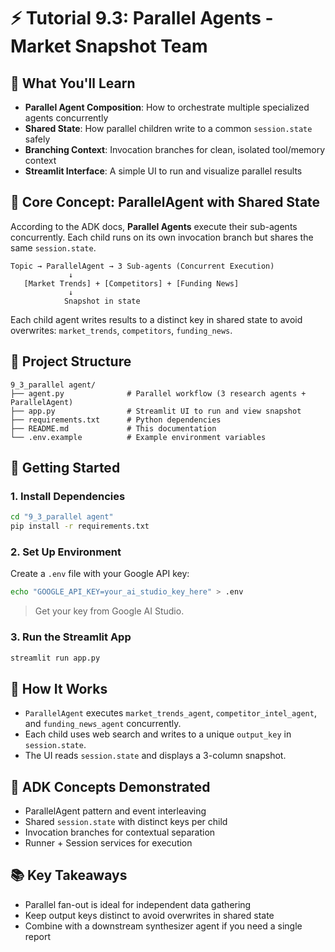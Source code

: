 # ⚡ Tutorial 9.3: Parallel Agents - Market Snapshot Team

## 🎯 What You'll Learn

- **Parallel Agent Composition**: How to orchestrate multiple specialized agents concurrently
- **Shared State**: How parallel children write to a common `session.state` safely
- **Branching Context**: Invocation branches for clean, isolated tool/memory context
- **Streamlit Interface**: A simple UI to run and visualize parallel results

## 🧠 Core Concept: ParallelAgent with Shared State

According to the ADK docs, **Parallel Agents** execute their sub-agents concurrently. Each child runs on its own invocation branch but shares the same `session.state`.

```
Topic → ParallelAgent → 3 Sub-agents (Concurrent Execution)
             ↓
   [Market Trends] + [Competitors] + [Funding News]
             ↓
            Snapshot in state
```

Each child agent writes results to a distinct key in shared state to avoid overwrites: `market_trends`, `competitors`, `funding_news`.

## 📁 Project Structure

```
9_3_parallel agent/
├── agent.py              # Parallel workflow (3 research agents + ParallelAgent)
├── app.py                # Streamlit UI to run and view snapshot
├── requirements.txt      # Python dependencies
├── README.md             # This documentation
└── .env.example          # Example environment variables
```

## 🚀 Getting Started

### 1. Install Dependencies
```bash
cd "9_3_parallel agent"
pip install -r requirements.txt
```

### 2. Set Up Environment
Create a `.env` file with your Google API key:
```bash
echo "GOOGLE_API_KEY=your_ai_studio_key_here" > .env
```

> Get your key from Google AI Studio.

### 3. Run the Streamlit App
```bash
streamlit run app.py
```

## 🧪 How It Works

- `ParallelAgent` executes `market_trends_agent`, `competitor_intel_agent`, and `funding_news_agent` concurrently.
- Each child uses web search and writes to a unique `output_key` in `session.state`.
- The UI reads `session.state` and displays a 3-column snapshot.

## 🔧 ADK Concepts Demonstrated

- ParallelAgent pattern and event interleaving
- Shared `session.state` with distinct keys per child
- Invocation branches for contextual separation
- Runner + Session services for execution

## 📚 Key Takeaways

- Parallel fan-out is ideal for independent data gathering
- Keep output keys distinct to avoid overwrites in shared state
- Combine with a downstream synthesizer agent if you need a single report


